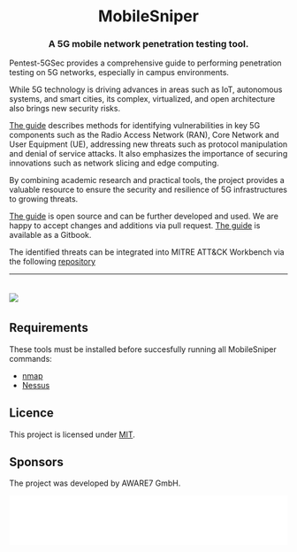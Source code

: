 <h1 align="center">MobileSniper</h1>
<h3 align="center">A 5G mobile network penetration testing tool.</h3>

Pentest-5GSec provides a comprehensive guide to performing penetration testing on 5G networks, especially in campus environments. 

While 5G technology is driving advances in areas such as IoT, autonomous systems, and smart cities, its complex, virtualized, and open architecture also brings new security risks. 

[The guide](https://github.com/awareseven/5G-PentestGuide) describes methods for identifying vulnerabilities in key 5G components such as the Radio Access Network (RAN), Core Network and User Equipment (UE), addressing new threats such as protocol manipulation and denial of service attacks. It also emphasizes the importance of securing innovations such as network slicing and edge computing. 

By combining academic research and practical tools, the project provides a valuable resource to ensure the security and resilience of 5G infrastructures to growing threats. 

[The guide](https://github.com/awareseven/5g-threats) is open source and can be further developed and used. We are happy to accept changes and additions via pull request. [The guide](https://github.com/awareseven/5G-PentestGuide) is available as a Gitbook.

The identified threats can be integrated into MITRE ATT&CK Workbench via the following [repository](https://github.com/awareseven/5g-threats)

---
![](./docs/img/mobilesniper.gif)
---

## Requirements

These tools must be installed before succesfully running all MobileSniper commands:

- [nmap](https://nmap.org)
- [Nessus](https://de.tenable.com/products/nessus)

## Licence 

This project is licensed under [MIT](./LICENSE).

## Sponsors

The project was developed by AWARE7 GmbH.

![](./docs/img/AWARE7.png)